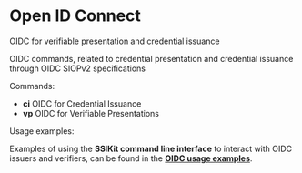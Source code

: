 # Open ID Connect

OIDC for verifiable presentation and credential issuance

OIDC commands, related to credential presentation and credential issuance through OIDC SIOPv2 specifications



Commands:&#x20;

* **ci** OIDC for Credential Issuance&#x20;
* **vp** OIDC for Verifiable Presentations


Usage examples:

Examples of using the **SSIKit command line interface** to interact with OIDC issuers and verifiers, can be found in the [**OIDC usage examples**](../../usage-examples/oidc/usage-examples.md).